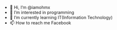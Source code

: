 - 👋 Hi, I’m @iamohmx
- 👀 I’m interested in programming
- 🌱 I’m currently learning IT(Information Technology)
- 📫 How to reach me Facebook

<!---
iamohmx/iamohmx is a ✨ special ✨ repository because its `README.md` (this file) appears on your GitHub profile.
You can click the Preview link to take a look at your changes.
--->
